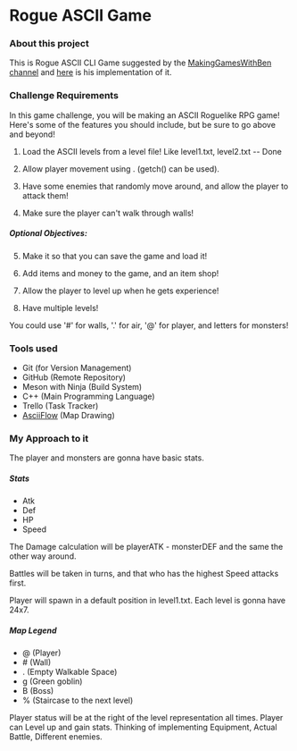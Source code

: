 # Rogue ASCII Game

### About this project

This is Rogue ASCII CLI Game suggested by the [MakingGamesWithBen channel](https://www.youtube.com/@makinggameswithben) and [here](https://www.youtube.com/watch?v=tVWckBaB5xo&list=PLSPw4ASQYyynKPY0I-QFHK0iJTjnvNUys&index=29) is his implementation of it.


### Challenge Requirements

In this game challenge, you will be making an ASCII Roguelike RPG game! Here's some of the features you should include, but be sure to go above and beyond!

1. Load the ASCII levels from a level file! Like level1.txt, level2.txt -- Done

2. Allow player movement using <wasd>. (getch() can be used).

3. Have some enemies that randomly move around, and allow the player to attack them!

4. Make sure the player can't walk through walls!

##### Optional Objectives:

5. Make it so that you can save the game and load it!

6. Add items and money to the game, and an item shop!

7. Allow the player to level up when he gets experience!

8. Have multiple levels!

You could use '#' for walls, '.' for air, '@' for player, and letters for monsters!


### Tools used

- Git (for Version Management)
- GitHub (Remote Repository)
- Meson with Ninja (Build System)
- C++ (Main Programming Language)
- Trello (Task Tracker)
- [AsciiFlow](https://asciiflow.com) (Map Drawing)


### My Approach to it

The player and monsters are gonna have basic stats.

##### Stats

- Atk
- Def
- HP
- Speed

The Damage calculation will be playerATK - monsterDEF and the same the other way around.

Battles will be taken in turns, and that who has the highest Speed attacks first.

Player will spawn in a default position in level1.txt. Each level is gonna have 24x7.

##### Map Legend

- @ (Player)
- \# (Wall)
- . (Empty Walkable Space)
- g (Green goblin)
- B (Boss)
- % (Staircase to the next level)

Player status will be at the right of the level representation all times.
Player can Level up and gain stats.
Thinking of implementing Equipment, Actual Battle, Different enemies.
